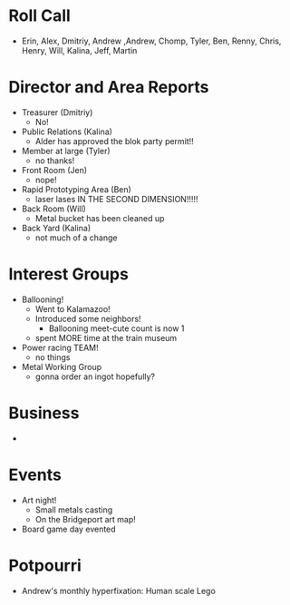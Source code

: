 # Roll Call

- Erin, Alex, Dmitriy, Andrew ,Andrew, Chomp, Tyler, Ben, Renny, Chris, Henry, Will, Kalina, Jeff, Martin
# Director and Area Reports

- Treasurer (Dmitriy)
  - No!
- Public Relations (Kalina)
  - Alder has approved the blok party permit!!
- Member at large (Tyler)
  - no thanks!
- Front Room (Jen)
  - nope!
- Rapid Prototyping Area (Ben)
  - laser lases IN THE SECOND DIMENSION!!!!!
- Back Room (Will)
  - Metal bucket has been cleaned up
- Back Yard (Kalina)
  - not much of a change
# Interest Groups
- Ballooning!
  - Went to Kalamazoo!
  - Introduced some neighbors!
    - Ballooning meet-cute count is now 1
  - spent MORE time at the train museum
- Power racing TEAM!
  - no things
- Metal Working Group
  - gonna order an ingot hopefully?
# Business
  - 
# Events
  - Art night!
    - Small metals casting
    - On the Bridgeport art map!
  - Board game day evented

# Potpourri 
  - Andrew's monthly hyperfixation: Human scale Lego
 
